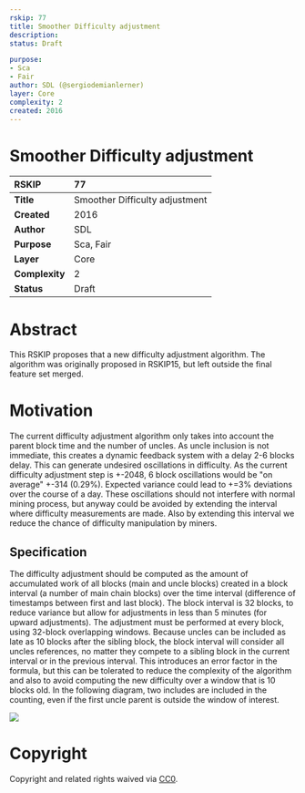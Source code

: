 ```yaml
---
rskip: 77
title: Smoother Difficulty adjustment
description: 
status: Draft

purpose: 
- Sca
- Fair
author: SDL (@sergiodemianlerner)
layer: Core
complexity: 2
created: 2016
---
```

#  **Smoother Difficulty adjustment**  

| RSKIP          | 77                             |
| :------------- | :----------------------------- |
| **Title**      | Smoother Difficulty adjustment |
| **Created**    | 2016                           |
| **Author**     | SDL                            |
| **Purpose**    | Sca, Fair                      |
| **Layer**      | Core                           |
| **Complexity** | 2                              |
| **Status**     | Draft                          |

# Abstract

This RSKIP proposes that a new difficulty adjustment algorithm. The algorithm was originally proposed in RSKIP15, but left outside the final feature set merged. 

# Motivation

The current difficulty adjustment algorithm only takes into account the parent block time and the number of uncles. As uncle inclusion is not immediate, this creates a dynamic feedback system with a delay 2-6 blocks delay. This can generate undesired oscillations in difficulty.  As the current difficulty adjustment step is +-2048, 6 block oscillations would be "on average" +-314 (0.29%). Expected variance could lead to +=3% deviations over the course of a day. These oscillations should not interfere with normal mining process, but anyway could be avoided by extending the interval where difficulty measurements are made. Also by extending this interval we reduce the chance of difficulty manipulation by miners.

## Specification

The difficulty adjustment should be computed as the amount of accumulated work of all blocks (main and uncle blocks) created in a block interval (a number of main chain blocks) over the time interval (difference of timestamps between first and last block). The block interval is 32 blocks, to reduce variance but allow for adjustments in less than 5 minutes (for upward adjustments). The adjustment must be performed at every block, using 32-block overlapping windows. Because uncles can be included as late as 10 blocks after the sibling block, the block interval will consider all uncles references, no matter they compete to a sibling block in the current interval or in the previous interval. This introduces an error factor in the formula, but this can be tolerated to reduce the complexity of the algorithm and also to avoid computing the new difficulty over a window that is 10 blocks old. In the following diagram, two includes are included in the counting, even if the first uncle parent is outside the window of interest. 



![](RSKIP77\image2.png)

# **Copyright**

Copyright and related rights waived via [CC0](https://creativecommons.org/publicdomain/zero/1.0/).


